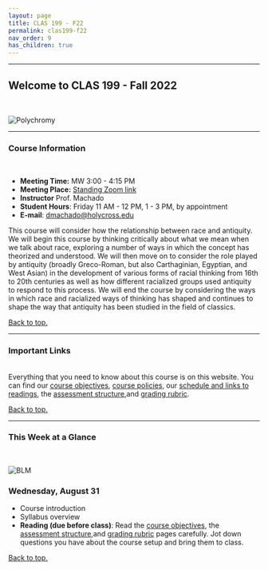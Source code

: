 ```yaml
---
layout: page
title: CLAS 199 - F22
permalink: clas199-f22
nav_order: 9
has_children: true
---
```

***

## Welcome to CLAS 199 - Fall 2022
&nbsp;

![Polychromy](https://www.famsf.org/sites/default/files/styles/preview_1400px/public/gic-selection-for-web-2_0.jpg?itok=y7d6KIBs)

***

### Course Information
&nbsp;  
- **Meeting Time:** MW 3:00 - 4:15 PM
- **Meeting Place:** [Standing Zoom link](https://holycross.zoom.us/j/99485066655)
- **Instructor** Prof. Machado
- **Student Hours**: Friday 11 AM - 12 PM, 1 - 3 PM, by appointment
- **E-mail**: dmachado@holycross.edu

This course will consider how the relationship between race and antiquity. We will begin this course by thinking critically about what we mean when we talk about race, exploring a number of ways in which the concept has theorized and understood. We will then move on to consider the role played by antiquity (broadly Greco-Roman, but also Carthaginian, Egyptian, and West Asian) in the development of various forms of racial thinking from 16th to 20th centuries as well as how different racialized groups used antiquity to respond to this process. We will end the course by considering the ways in which race and racialized ways of thinking has shaped and continues to shape the way that antiquity has been studied in the field of classics.

[Back to top.](#top)

***

### Important Links
&nbsp;  
Everything that you need to know about this course is on this website. You can find our [course objectives](https://dominicmachado.github.io/course-objectives-clas199-f22), [course policies](https://dominicmachado.github.io/course-policies-clas199-f22), our [schedule and links to readings](https://dominicmachado.github.io/schedule-clas199-f22), the [assessment structure](https://dominicmachado.github.io/assessment-clas199-f22),and [grading rubric](https://dominicmachado.github.io/specification-grading-clas199-f22).

[Back to top.](#top)

***

### This Week at a Glance
&nbsp;  

![BLM](https://3.bp.blogspot.com/-1PUcMW08iao/VwCRmm21oLI/AAAAAAAAAtQ/IhYcWjlPnu8V-_XegU1b3tBUZbH2pK3KA/s1600/Herakles%2Band%2BBusiris%2BCaeretan%2Bhydria%2B2.jpg)

### Wednesday, August 31
- Course introduction
- Syllabus overview
- **Reading (due before class)**: Read the [course objectives](https://dominicmachado.github.io/course-objectives-clas199-f22), the [assessment structure](https://dominicmachado.github.io/assessment-clas199-f22),and [grading rubric](https://dominicmachado.github.io/specification-grading-clas199-f22) pages carefully. Jot down questions you have about the course setup and bring them to class.

[Back to top.](#top)
